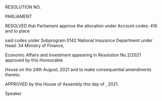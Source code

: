 RESOLUTION NO.

PARLIAMENT

RESOLVED that Parliament approve the allocation under Account codes:  416 and to place

said codes under Subprogram 0142 National Insurance Department under Head: 34 Ministry of Finance,

Economic  Affairs  and  Investment  appearing  in  Resolution  No.2/2021  approved  by  this  Honourable

House on  the 24th  August, 2021 and to make consequential amendments thereto.

APPROVED by this House of Assembly this     day of           , 2021.

Speaker

